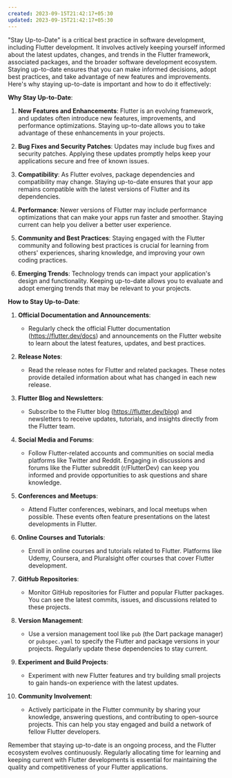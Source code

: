 ```yaml
---
created: 2023-09-15T21:42:17+05:30
updated: 2023-09-15T21:42:17+05:30
---
```

"Stay Up-to-Date" is a critical best practice in software development, including Flutter development. It involves actively keeping yourself informed about the latest updates, changes, and trends in the Flutter framework, associated packages, and the broader software development ecosystem. Staying up-to-date ensures that you can make informed decisions, adopt best practices, and take advantage of new features and improvements. Here's why staying up-to-date is important and how to do it effectively:

**Why Stay Up-to-Date**:

1. **New Features and Enhancements**: Flutter is an evolving framework, and updates often introduce new features, improvements, and performance optimizations. Staying up-to-date allows you to take advantage of these enhancements in your projects.

2. **Bug Fixes and Security Patches**: Updates may include bug fixes and security patches. Applying these updates promptly helps keep your applications secure and free of known issues.

3. **Compatibility**: As Flutter evolves, package dependencies and compatibility may change. Staying up-to-date ensures that your app remains compatible with the latest versions of Flutter and its dependencies.

4. **Performance**: Newer versions of Flutter may include performance optimizations that can make your apps run faster and smoother. Staying current can help you deliver a better user experience.

5. **Community and Best Practices**: Staying engaged with the Flutter community and following best practices is crucial for learning from others' experiences, sharing knowledge, and improving your own coding practices.

6. **Emerging Trends**: Technology trends can impact your application's design and functionality. Keeping up-to-date allows you to evaluate and adopt emerging trends that may be relevant to your projects.

**How to Stay Up-to-Date**:

1. **Official Documentation and Announcements**:
   - Regularly check the official Flutter documentation (https://flutter.dev/docs) and announcements on the Flutter website to learn about the latest features, updates, and best practices.

2. **Release Notes**:
   - Read the release notes for Flutter and related packages. These notes provide detailed information about what has changed in each new release.

3. **Flutter Blog and Newsletters**:
   - Subscribe to the Flutter blog (https://flutter.dev/blog) and newsletters to receive updates, tutorials, and insights directly from the Flutter team.

4. **Social Media and Forums**:
   - Follow Flutter-related accounts and communities on social media platforms like Twitter and Reddit. Engaging in discussions and forums like the Flutter subreddit (r/FlutterDev) can keep you informed and provide opportunities to ask questions and share knowledge.

5. **Conferences and Meetups**:
   - Attend Flutter conferences, webinars, and local meetups when possible. These events often feature presentations on the latest developments in Flutter.

6. **Online Courses and Tutorials**:
   - Enroll in online courses and tutorials related to Flutter. Platforms like Udemy, Coursera, and Pluralsight offer courses that cover Flutter development.

7. **GitHub Repositories**:
   - Monitor GitHub repositories for Flutter and popular Flutter packages. You can see the latest commits, issues, and discussions related to these projects.

8. **Version Management**:
   - Use a version management tool like `pub` (the Dart package manager) or `pubspec.yaml` to specify the Flutter and package versions in your projects. Regularly update these dependencies to stay current.

9. **Experiment and Build Projects**:
   - Experiment with new Flutter features and try building small projects to gain hands-on experience with the latest updates.

10. **Community Involvement**:
    - Actively participate in the Flutter community by sharing your knowledge, answering questions, and contributing to open-source projects. This can help you stay engaged and build a network of fellow Flutter developers.

Remember that staying up-to-date is an ongoing process, and the Flutter ecosystem evolves continuously. Regularly allocating time for learning and keeping current with Flutter developments is essential for maintaining the quality and competitiveness of your Flutter applications.